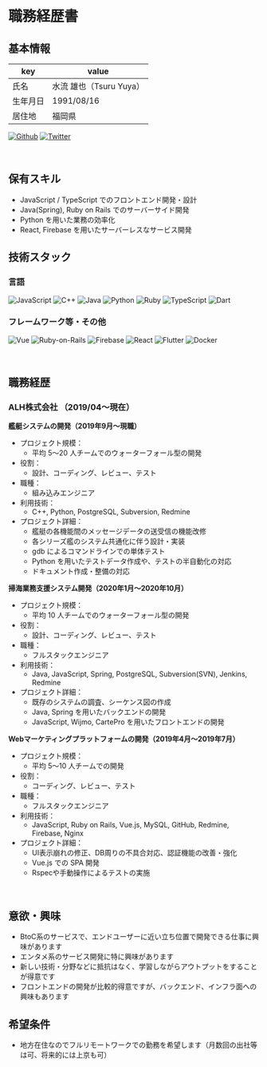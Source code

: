 # 職務経歴書

## 基本情報

| key      | value                   |
| -------- | ----------------------- |
| 氏名     | 水流 雄也（Tsuru Yuya） |
| 生年月日 | 1991/08/16              |
| 居住地   | 福岡県                  |

<p>
  <a href="https://github.com/Liyuu8" target="_blank"><img alt="Github" src="https://img.shields.io/badge/@Liyuu8-%2312100E.svg?&style=flat-square&logo=Github&logoColor=white" /></a>
  <a href="https://twitter.com/liyuu8" target="_blank"><img alt="Twitter" src="https://img.shields.io/badge/@liyuu8-%231DA1F2.svg?&style=flat-square&logo=twitter&logoColor=white" /></a>
</p>

<br>

## 保有スキル

- JavaScript / TypeScript でのフロントエンド開発・設計
- Java(Spring), Ruby on Rails でのサーバーサイド開発
- Python を用いた業務の効率化
- React, Firebase を用いたサーバーレスなサービス開発

## 技術スタック

### 言語
<p>
  <img alt="JavaScript" src="https://img.shields.io/badge/-JavaScript-F7DF1E?style=flat-square&logo=JavaScript&logoColor=white" />
  <img alt="C++" src="https://img.shields.io/badge/-C++-3776AB?style=flat-square&logo=C%2B%2B&logoColor=white" />
  <img alt="Java" src="https://img.shields.io/badge/-Java-007396?style=flat-square&logo=Java&logoColor=white" />
  <img alt="Python" src="https://img.shields.io/badge/-Python-3776AB?style=flat-square&logo=Python&logoColor=white" />
  <img alt="Ruby" src="https://img.shields.io/badge/-Ruby-CC342D?style=flat-square&logo=Ruby&logoColor=white" />
  <img alt="TypeScript" src="https://img.shields.io/badge/-TypeScript-007ACC?style=flat-square&logo=typescript&logoColor=white" />
  <img alt="Dart" src="https://img.shields.io/badge/-Dart-007ACC?style=flat-square&logo=dart&logoColor=white" />
</p>

### フレームワーク等・その他
<p>
  <img alt="Vue" src="https://img.shields.io/badge/-Vue.js-4FC08D?style=flat-square&logo=Vue.js&logoColor=white" />
  <img alt="Ruby-on-Rails" src="https://img.shields.io/badge/-Rails-CC0000?style=flat-square&logo=Ruby-on-Rails&logoColor=white" />
  <img alt="Firebase" src="https://img.shields.io/badge/-Firebase-FFCA28?style=flat-square&logo=Firebase&logoColor=white" />
  <img alt="React" src="https://img.shields.io/badge/-React-45b8d8?style=flat-square&logo=react&logoColor=white" />
  <img alt="Flutter" src="https://img.shields.io/badge/-Flutter-46a2f1?style=flat-square&logo=flutter&logoColor=white" />
  <img alt="Docker" src="https://img.shields.io/badge/-Docker-46a2f1?style=flat-square&logo=docker&logoColor=white" />
</p>

<br>

## 職務経歴

### ALH株式会社 （2019/04〜現在）

**艦艇システムの開発（2019年9月〜現職）**

- プロジェクト規模：
    - 平均 5〜20 人チームでのウォーターフォール型の開発
- 役割：
    - 設計、コーディング、レビュー、テスト
- 職種：
    - 組み込みエンジニア
- 利用技術：
    - C++, Python, PostgreSQL, Subversion, Redmine
- プロジェクト詳細：
    - 艦艇の各機能間のメッセージデータの送受信の機能改修
    - 各シリーズ艦のシステム共通化に伴う設計・実装
    - gdb によるコマンドラインでの単体テスト
    - Python を用いたテストデータ作成や、テストの半自動化の対応
    - ドキュメント作成・整備の対応

**掃海業務支援システム開発（2020年1月〜2020年10月）**

- プロジェクト規模：
    - 平均 10 人チームでのウォーターフォール型の開発
- 役割：
    - 設計、コーディング、レビュー、テスト
- 職種：
    - フルスタックエンジニア
- 利用技術：
    - Java, JavaScript, Spring, PostgreSQL, Subversion(SVN), Jenkins, Redmine
- プロジェクト詳細：
    - 既存のシステムの調査、シーケンス図の作成
    - Java, Spring を用いたバックエンドの開発
    - JavaScript, Wijmo, CartePro を用いたフロントエンドの開発 

**Webマーケティングプラットフォームの開発（2019年4月〜2019年7月）**

- プロジェクト規模：
    - 平均 5〜10 人チームでの開発
- 役割：
    - コーディング、レビュー、テスト
- 職種：
    - フルスタックエンジニア
- 利用技術：
    - JavaScript, Ruby on Rails, Vue.js, MySQL, GitHub, Redmine, Firebase, Nginx
- プロジェクト詳細：
    - UI表示崩れの修正、DB周りの不具合対応、認証機能の改善・強化
    - Vue.js での SPA 開発
    - Rspecや手動操作によるテストの実施

<br>

## 意欲・興味
- BtoC系のサービスで、エンドユーザーに近い立ち位置で開発できる仕事に興味があります
- エンタメ系のサービス開発に特に興味があります
- 新しい技術・分野などに抵抗はなく、学習しながらアウトプットをすることが得意です
- フロントエンドの開発が比較的得意ですが、バックエンド、インフラ面への興味もあります

## 希望条件
- 地方在住なのでフルリモートワークでの勤務を希望します（月数回の出社等は可、将来的には上京も可）
